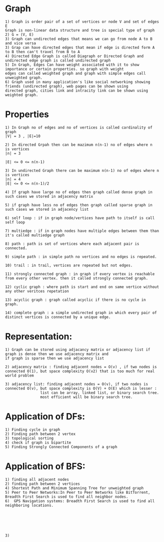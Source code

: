 


# Graph

    1) Graph is order pair of a set of vertices or node V and set of edges E
    Graph is non-linear data structure and tree is special type of graph
    2) G = (V, E)
    3) Graph can undirected edges that means we can go from node A to B and vice versa
    3) Grap can have directed edges that mean if edge is directed form A to B then can't travel from B to A
    4) Directed Edge Graph is called Diagraph or Directed Graph and undirected edge graph is called undirected graph
    5) In Graph, Edges Can have weight associated with it to show importance or certain properties. so graph with weight
    edges can called weighted graph and graph with simple edges call unweighted graph.
    6) Graph used in many application's like social networking showing friends (undirected graph), web pages can be shown using
    directed graph, cities link and intracity link can be shown using weighted graph.


# Properties

    1) In Graph no of edges and no of vertices is called cardinality of graph
    |V| = 3 , |E|=10

    2) In directed Grpah then can be mazimum n(n-1) no of edges where n  is vertices
    |n| = 3

    |E| <= 0 <= n(n-1)

    3) In undirected Graph there can be maximum n(n-1) no of edges where n is vertices
    |n| = 4
    |E| <= 0 <= n(n-1)/2

    4) If graph have large no of edges then graph called dense graph in such cases we stored in adjacency matrix

    5) if graph have less no of edges then graph called sparse graph in such cases we stored in adjacency list

    6) self loop : if in graph node/vertices have path to itself is call self loop

    7) multiedge : if in graph nodes have multiple edges between them than it's called multiedge graph

    8) path : path is set of vertices where each adjacent pair is connected.

    9) simple path : in simple path no vertices and no edges is repeated.

    10) trail : in trail, vertices are repeated but not edges.

    11) strongly connected graph : in graph if every vertex is reachable from every other vertex. then it called strongly connected graph.

    12) cyclic graph : where path is start and end on same vertice without any other veritces repetation

    13) acyclic graph : graph called acyclic if there is no cycle in graph.

    14) complete graph : a simple undirected graph in which every pair of distinct vertices is connected by a unique edge.



# Representation:

    1) Graph can be stored using adjacancy matrix or adjacency list if graph is dense then we use adjacency matrix and
    if graph is sparse then we use adjacency list

    2) adjacency matrix : finding adjacent nodes = O(v) , if two nodes is connected O(1), but space complexity O(v2) that is too much for real world problem

    3) adjacency list: finding adjacent nodes = O(v), if two nodes is connected O(v), but space complexity is O(V) + O(E) which is lesser :
                    list can be array, linked list, or binary search tree.
                    most efficient will be binary search tree.


# Application of DFs:

    1) Finding cycle in graph
    2) Finding path between 2 vertex
    3) topological sorting
    4) check if graph is bipartite
    5) Finding Strongly Connected Components of a graph


# Application of BFS:

    1) finding all adjacent nodes
    2) finding path between 2 vertices
    4) Shortest Path and Minimum Spanning Tree for unweighted graph
    5) Peer to Peer Networks:In Peer to Peer Networks like BitTorrent, Breadth First Search is used to find all neighbor nodes.
    6)  GPS Navigation systems: Breadth First Search is used to find all neighboring locations.






    3)
